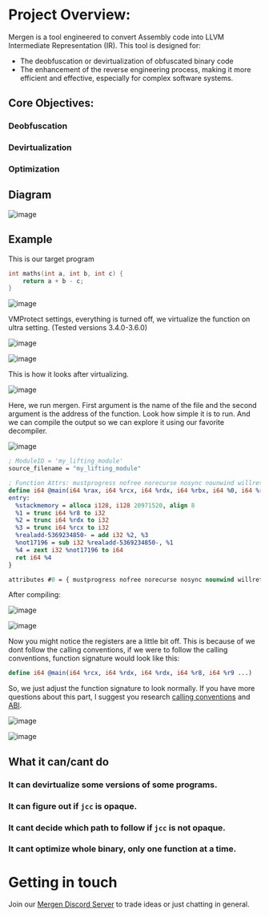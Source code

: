 # Project Overview:
Mergen is a tool engineered to convert Assembly code into LLVM Intermediate Representation (IR).
This tool is designed for:
- The deobfuscation or devirtualization of obfuscated binary code
- The enhancement of the reverse engineering process, making it more efficient and effective, especially for complex software systems.

## Core Objectives:

### Deobfuscation

### Devirtualization

### Optimization

## Diagram
![image](https://github.com/loneicewolf/Mergen/assets/68499986/d557b048-9c77-49f2-82b2-ef299bc783c8)

## Example

This is our target program

```cpp
int maths(int a, int b, int c) {
    return a + b - c;
}
```

![image](https://raw.githubusercontent.com/NaC-L/Mergen/main/images/Original_Asm_Code.png)

VMProtect settings, everything is turned off, we virtualize the function on ultra setting. (Tested versions 3.4.0-3.6.0) 

![image](https://raw.githubusercontent.com/NaC-L/Mergen/main/images/vmp_settings.png)

![image](https://raw.githubusercontent.com/NaC-L/Mergen/main/images/vmp_settings2.png)

This is how it looks after virtualizing.

![image](https://raw.githubusercontent.com/NaC-L/Mergen/main/images/vmp_ultra_asm.png)

Here, we run mergen. First argument is the name of the file and the second argument is the address of the function. Look how simple it is to run. And we can compile the output so we can explore it using our favorite decompiler.

![image](https://raw.githubusercontent.com/NaC-L/Mergen/main/images/mergen_run.png)

```llvm
; ModuleID = 'my_lifting_module'
source_filename = "my_lifting_module"

; Function Attrs: mustprogress nofree norecurse nosync nounwind willreturn memory(none)
define i64 @main(i64 %rax, i64 %rcx, i64 %rdx, i64 %rbx, i64 %0, i64 %rbp, i64 %rsi, i64 %rdi, i64 %r8, i64 %r9, i64 %r10, i64 %r11, i64 %r12, i64 %r13, i64 %r14, i64 %r15, ptr nocapture readnone %memory) local_unnamed_addr #0 {
entry:
  %stackmemory = alloca i128, i128 20971520, align 8
  %1 = trunc i64 %r8 to i32
  %2 = trunc i64 %rdx to i32
  %3 = trunc i64 %rcx to i32
  %realadd-5369234850- = add i32 %2, %3
  %not17196 = sub i32 %realadd-5369234850-, %1
  %4 = zext i32 %not17196 to i64
  ret i64 %4
}

attributes #0 = { mustprogress nofree norecurse nosync nounwind willreturn memory(none) }
```

After compiling:

![image](https://raw.githubusercontent.com/NaC-L/Mergen/main/images/disass.png)

![image](https://raw.githubusercontent.com/NaC-L/Mergen/main/images/decomp.png)

Now you might notice the registers are a little bit off. This is because of we dont follow the calling conventions, if we were to follow the calling conventions, function signature would look like this:
```llvm
define i64 @main(i64 %rcx, i64 %rdx, i64 %rdx, i64 %r8, i64 %r9 ...) 
```
So, we just adjust the function signature to look normally. If you have more questions about this part, I suggest you research [calling conventions](https://learn.microsoft.com/en-us/cpp/build/x64-calling-convention?view=msvc-170#parameter-passing) and [ABI](https://learn.microsoft.com/en-us/cpp/build/x64-software-conventions?view=msvc-170&source=recommendations#register-volatility-and-preservation).

![image](https://raw.githubusercontent.com/NaC-L/Mergen/main/images/decomp2.png)

![image](https://raw.githubusercontent.com/NaC-L/Mergen/main/images/adjusted.png)

## What it can/cant do

### It can devirtualize some versions of some programs. 

### It can figure out if `jcc` is opaque.

### It cant decide which path to follow if `jcc` is not opaque.

### It cant optimize whole binary, only one function at a time. 



# Getting in touch
Join our [Mergen Discord Server](https://discord.gg/e3eftYguqB) to trade ideas or just chatting in general.
